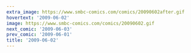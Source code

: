 ```yaml
---
extra_image: https://www.smbc-comics.com/comics/20090602after.gif
hovertext: '2009-06-02'
image: https://www.smbc-comics.com/comics/20090602.gif
next_comic: '2009-06-03'
prev_comic: '2009-06-01'
title: '2009-06-02'
---
```


